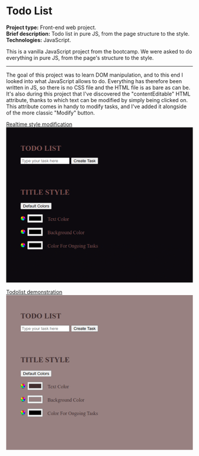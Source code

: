 # Todo List

**Project type:** Front-end web project.  
**Brief description:** Todo list in pure JS, from the page structure to the style.  
**Technologies:** JavaScript.  

This is a vanilla JavaScript project from the bootcamp. We were asked to do everything in pure JS, from the page's structure to the style.  

---

The goal of this project was to learn DOM manipulation, and to this end I looked into what JavaScript allows to do. Everything has therefore been written in JS, so there is no CSS file and the HTML file is as bare as can be. It's also during this project that I've discovered the "contentEditable" HTML attribute, thanks to which text can be modified by simply being clicked on. This attribute comes in handy to modify tasks, and I've added it alongside of the more classic "Modify" button.  

<ins>Realtime style modification</ins>  
![](./readme/style.gif)

<ins>Todolist demonstration</ins>  
![](./readme/todolist.gif)

